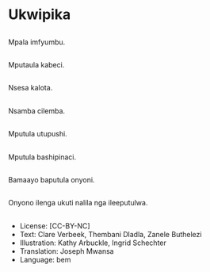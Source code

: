 # Ukwipika

##
Mpala imfyumbu.

##
Mputaula kabeci.

##
Nsesa kalota.

##
Nsamba cilemba.

##
Mputula utupushi.

##
Mputula bashipinaci.

##
Bamaayo baputula onyoni.

##
Onyono ilenga ukuti nalila nga ileeputulwa.

##
* License: [CC-BY-NC]
* Text: Clare Verbeek, Thembani Dladla, Zanele Buthelezi
* Illustration: Kathy Arbuckle, Ingrid Schechter
* Translation: Joseph Mwansa
* Language: bem
